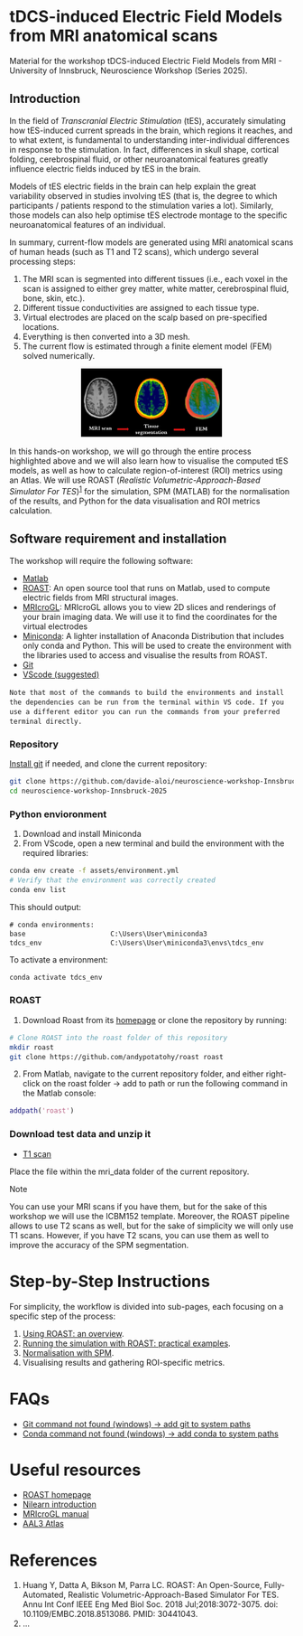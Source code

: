 # tDCS-induced Electric Field Models from MRI anatomical scans
Material for the workshop tDCS-induced Electric Field Models from MRI - University of Innsbruck, Neuroscience Workshop (Series 2025).

## Introduction

In the field of *Transcranial Electric Stimulation* (tES), accurately simulating how tES-induced current spreads in the brain, which regions it reaches, and to what extent, is fundamental to understanding inter-individual differences in response to the stimulation. In fact, differences in skull shape, cortical folding, cerebrospinal fluid, or other neuroanatomical features greatly influence electric fields induced by tES in the brain.

Models of tES electric fields in the brain can help explain the great variability observed in studies involving tES (that is, the degree to which participants / patients respond to the stimulation varies a lot). Similarly, those models can also help optimise tES electrode montage to the specific neuroanatomical features of an individual.

In summary, current-flow models are generated using MRI anatomical scans of human heads (such as T1 and T2 scans), which undergo several processing steps:

1. The MRI scan is segmented into different tissues (i.e., each voxel in the scan is assigned to either grey matter, white matter, cerebrospinal fluid, bone, skin, etc.).
2. Different tissue conductivities are assigned to each tissue type.
3. Virtual electrodes are placed on the scalp based on pre-specified locations.
4. Everything is then converted into a 3D mesh.
5. The current flow is estimated through a finite element model (FEM) solved numerically.  

<div style="text-align: center;">
<img src="images/README/1737903920342.png" width="250">  
</div>
  

In this hands-on workshop, we will go through the entire process highlighted above and we will also learn how to visualise the computed tES models, as well as how to calculate region-of-interest (ROI) metrics using an Atlas. We will use ROAST (_Realistic Volumetric-Approach-Based Simulator For TES_)<sup>[1](#references)</sup> for the simulation, SPM (MATLAB) for the normalisation of the results, and Python for the data visualisation and ROI metrics calculation.

## Software requirement and installation
The workshop will require the following software:
- [Matlab](https://www.mathworks.com/help/install/ug/install-products-with-internet-connection.html)
- [ROAST](https://www.parralab.org/roast/): An open source tool that runs on Matlab, used to compute electric fields from MRI structural images.  
- [MRIcroGL](https://www.nitrc.org/projects/mricrogl): MRIcroGL allows you to view 2D slices and renderings of your brain imaging data. We will use it to find the coordinates for the virtual electrodes
- [Miniconda](https://docs.anaconda.com/miniconda/): A lighter installation of Anaconda Distribution that includes only conda and Python. This will be used to create the environment with the libraries used to access and visualise the results from ROAST.
- [Git](https://git-scm.com/downloads)
- [VScode \(suggested\)](https://code.visualstudio.com/download)


```Note that most of the commands to build the environments and install the dependencies can be run from the terminal within VS code. If you use a different editor you can run the commands from your preferred terminal directly.```

### Repository
[Install git](https://github.com/git-guides/install-git) if needed, and clone the current repository:

```bash
git clone https://github.com/davide-aloi/neuroscience-workshop-Innsbruck-2025
cd neuroscience-workshop-Innsbruck-2025
```

### Python envioronment
1) Download and install Miniconda
2) From VScode, open a new terminal and build the environment with the required libraries:

```bash
conda env create -f assets/environment.yml
# Verify that the environment was correctly created
conda env list
```

This should output: 
```console
# conda environments:
base                     C:\Users\User\miniconda3
tdcs_env                 C:\Users\User\miniconda3\envs\tdcs_env
```

To activate a environment:
```bash
conda activate tdcs_env
```

### ROAST 

1) Download Roast from its [homepage](https://www.parralab.org/roast/) or clone the repository by running: 
```bash
# Clone ROAST into the roast folder of this repository
mkdir roast
git clone https://github.com/andypotatohy/roast roast
```

2) From Matlab, navigate to the current repository folder, and either right-click on the roast folder -> add to path or run the following command in the Matlab console:
```matlab
addpath('roast')  
```

### Download test data and unzip it
- [T1 scan](https://packages.bic.mni.mcgill.ca/mni-models/icbm152/mni_icbm152_nl_VI_nifti.zip)

Place the file within the mri_data folder of the current repository. 

> [!NOTE]  
>You can use your MRI scans if you have them, but for the sake of this workshop we will use the ICBM152 template. Moreover, the ROAST pipeline allows to use T2 scans as well, but for the sake of simplicity we will only use T1 scans. However, if you have T2 scans, you can use them as well to improve the accuracy of the SPM segmentation.


# Step-by-Step Instructions
For simplicity, the workflow is divided into sub-pages, each focusing on a specific step of the process:
1. [Using ROAST: an overview](docs/roast.md).
2. [Running the simulation with ROAST: practical examples](docs/roast_simulation.md).
3. [Normalisation with SPM](docs/normalise_roast_results.md). 
4. Visualising results and gathering ROI-specific metrics.



# FAQs
- [Git command not found (windows) &rarr; add git to system paths](https://linuxhint.com/add-git-to-path-windows/)
- [Conda command not found (windows) &rarr; add conda to system paths](https://saturncloud.io/blog/solving-the-conda-command-not-recognized-issue-on-windows-10/)

# Useful resources
- [ROAST homepage](https://www.opensourceimaging.org/project/roast/#:~:text=ROAST%3A%20A%20fully%20automated%2C%20Realistic,such%20as%20iso2mesh%20and%20getDP.)
- [Nilearn introduction](https://nilearn.github.io/stable/introduction.html)
- [MRIcroGL manual](https://www.cgl.ucsf.edu/home/meng/dicom/mricrogl-manual.pdf)
- [AAL3 Atlas](https://www.oxcns.org/aal3.html)


# References
1) Huang Y, Datta A, Bikson M, Parra LC. ROAST: An Open-Source, Fully-Automated, Realistic Volumetric-Approach-Based Simulator For TES. Annu Int Conf IEEE Eng Med Biol Soc. 2018 Jul;2018:3072-3075. doi: 10.1109/EMBC.2018.8513086. PMID: 30441043.
2) ...
